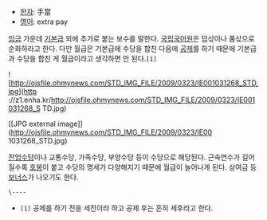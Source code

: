   * [한자](%ED%95%9C%EC%9E%90.md): 手當
  * [영어](%EC%98%81%EC%96%B4.md): extra pay  

[임금](%EC%9E%84%EA%B8%88.md) 가운데 [기본급](%EA%B8%B0%EB%B3%B8%EA%B8%89.md) 외에
추가로 붙는 보수를 말한다. [국립국어원](%EA%B5%AD%EB%A6%BD%EA%B5%AD%EC%96%B4%EC%9B%90.md)은
덤삯이나 품삯으로 순화하라고 한다. 다만 월급은 기본급에 수당을 합친 다음에 [공제](%EA%B3%B5%EC%A0%9C.md)를 하기
때문에 기본급과 수당을 합친 게 월급이라고 생각하면 안 된다.`[1]`

![http://ojsfile.ohmynews.com/STD_IMG_FILE/2009/0323/IE001031268_STD.jpg](http
://z1.enha.kr/http://ojsfile.ohmynews.com/STD_IMG_FILE/2009/0323/IE001031268_S
TD.jpg)

[[JPG external image]](http://ojsfile.ohmynews.com/STD_IMG_FILE/2009/0323/IE00
1031268_STD.jpg)

  
[잔업수당](%EC%8B%9C%EA%B0%84%EC%99%B8.md)이나 교통수당, 가족수당, 부양수당 등이 수당으로 해당된다.
근속연수가 길어질수록 [호봉](%ED%98%B8%EB%B4%89.md)이 붙고 수당의 명세가 다양해지기 때문에 월급이 늘어나게 된다.
상여금 등 [보너스](%EB%B3%B4%EB%84%88%EC%8A%A4.md)가 나오기도 한다.

`\----`

  * `[1]` 공제를 하기 전을 세전이라 하고 공제 후는 흔히 세후라고 한다.

